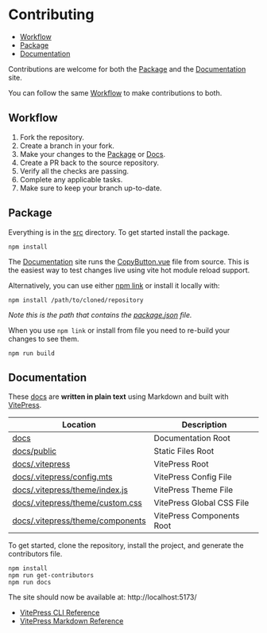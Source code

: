 # Contributing

- [Workflow](#Workflow)
- [Package](#Package)
- [Documentation](#Documentation)

Contributions are welcome for both the [Package](#package) and the [Documentation](#documentation) site.

You can follow the same [Workflow](#workflow) to make contributions to both.

## Workflow

1. Fork the repository.
2. Create a branch in your fork.
3. Make your changes to the [Package](#package) or [Docs](#documentation).
4. Create a PR back to the source repository.
5. Verify all the checks are passing.
6. Complete any applicable tasks.
7. Make sure to keep your branch up-to-date.

## Package

Everything is in the [src](src) directory. To get started install the package.

```shell
npm install
```

The [Documentation](#documentation) site runs the [CopyButton.vue](https://github.com/cssnr/vitepress-plugin-copybutton/blob/master/src/CopyButton.vue) file from source.
This is the easiest way to test changes live using vite hot module reload support.

Alternatively, you can use either [npm link](https://docs.npmjs.com/cli/v11/commands/npm-link) or install it locally with:

```shell
npm install /path/to/cloned/repository
```

_Note this is the path that contains the [package.json](package.json) file._

When you use `npm link` or install from file you need to re-build your changes to see them.

```shell
npm run build
```

## Documentation

These [docs](docs) are **written in plain text** using Markdown and built with [VitePress](https://vitepress.dev/).

| Location                                                             | Description               |
| -------------------------------------------------------------------- | ------------------------- |
| [docs](docs)                                                         | Documentation Root        |
| [docs/public](docs/public)                                           | Static Files Root         |
| [docs/.vitepress](docs/.vitepress)                                   | VitePress Root            |
| [docs/.vitepress/config.mts](docs/.vitepress/config.mts)             | VitePress Config File     |
| [docs/.vitepress/theme/index.js](docs/.vitepress/theme/index.js)     | VitePress Theme File      |
| [docs/.vitepress/theme/custom.css](docs/.vitepress/theme/custom.css) | VitePress Global CSS File |
| [docs/.vitepress/theme/components](docs/.vitepress/theme/components) | VitePress Components Root |

To get started, clone the repository, install the project, and generate the contributors file.

```shell
npm install
npm run get-contributors
npm run docs
```

The site should now be available at: http://localhost:5173/

- [VitePress CLI Reference](https://vitepress.dev/reference/cli)
- [VitePress Markdown Reference](https://vitepress.dev/guide/markdown)

